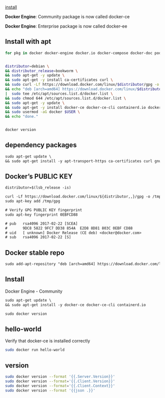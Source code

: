 [install](https://docs.docker.com/engine/install/ubuntu/)

**Docker Engine**: Community package is now called docker-ce

**Docker Engine**: Enterprise package is now called docker-ee


## Install with apt
```bash
for pkg in docker docker-engine docker.io docker-compose docker-doc podman-docker containerd runc; do sudo apt-get remove $pkg; done


distributor=debian \
&& distributor_release=bookworm \
&& sudo apt-get -y update \
&& sudo apt-get -y install ca-certificates curl \
&& sudo curl -Lf https://download.docker.com/linux/$distributor/gpg -o /etc/apt/trusted.gpg.d/docker.asc \
&& echo "deb [arch=amd64] https://download.docker.com/linux/$distributor $distributor_release stable" \
|  sudo tee /etc/apt/sources.list.d/docker.list \
&& sudo chmod 644 /etc/apt/sources.list.d/docker.list \
&& sudo apt-get -y update \
&& sudo apt-get -y install docker-ce docker-ce-cli containerd.io docker-buildx-plugin docker-compose-plugin \
&& sudo usermod -aG docker $USER \
&& echo "done."


docker version
```


## dependency packages
```txt
sudo apt-get update \
&& sudo apt-get install -y apt-transport-https ca-certificates curl gnupg2 software-properties-common
```


## Docker’s PUBLIC KEY
```txt
distributor=$(lsb_release -is)

curl -Lf https://download.docker.com/linux/${distributor,,}/gpg -o /tmp/gpg
sudo apt-key add /tmp/gpg

# Verify GPG PUBLIC KEY fingerprint
sudo apt-key fingerprint 0EBFCD88

# pub   rsa4096 2017-02-22 [SCEA]
#       9DC8 5822 9FC7 DD38 854A  E2D8 8D81 803C 0EBF CD88
# uid   [ unknown] Docker Release (CE deb) <docker@docker.com>
# sub   rsa4096 2017-02-22 [S]
```


## Docker stable repo
```txt
sudo add-apt-repository "deb [arch=amd64] https://download.docker.com/linux/ubuntu $(lsb_release -cs) stable"
```


## Install
Docker Engine - Community
```txt
sudo apt-get update \
&& sudo apt-get install -y docker-ce docker-ce-cli containerd.io

sudo docker version
```


## hello-world
Verify that docker-ce is installed correctly
```bash
sudo docker run hello-world
```

## version
```bash
sudo docker version --format '{{.Server.Version}}'
sudo docker version --format='{{.Client.Version}}'
sudo docker version --format='{{.Client.Context}}'
sudo docker version --format '{{json .}}'
```
